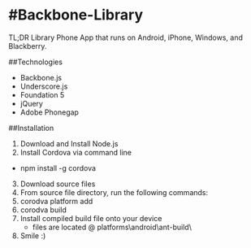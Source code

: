 #Backbone-Library
================

TL;DR
Library Phone App that runs on Android, iPhone, Windows, and Blackberry.

##Technologies
- Backbone.js
- Underscore.js
- Foundation 5
- jQuery
- Adobe Phonegap

##Installation
1. Download and Install Node.js
2. Install Cordova via command line
  - npm install -g cordova
3. Download source files
4. From source file directory, run the following commands:
  1. corodva platform add <platform>
  2. corodva build
5. Install compiled build file onto your device
   - files are located @  platforms\android\ant-build\
6. Smile :)



